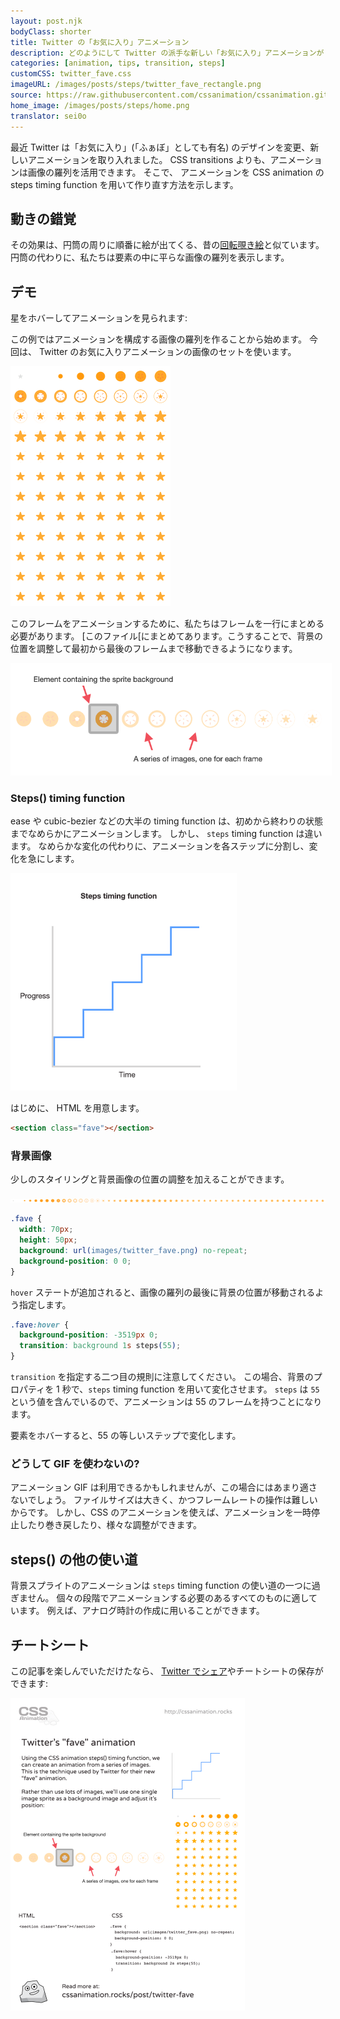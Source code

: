 ```yaml
---
layout: post.njk
bodyClass: shorter
title: Twitter の「お気に入り」アニメーション
description: どのようにして Twitter の派手な新しい「お気に入り」アニメーションが CSS の steps() timing function を用いて動いているのか、考えてみましょう。
categories: [animation, tips, transition, steps]
customCSS: twitter_fave.css
imageURL: /images/posts/steps/twitter_fave_rectangle.png
source: https://raw.githubusercontent.com/cssanimation/cssanimation.github.io/master/_posts/2015-01-17-twitter-fave.md
home_image: /images/posts/steps/home.png
translator: sei0o
---
```


最近 Twitter は「お気に入り」(「ふぁぼ」としても有名) のデザインを変更、新しいアニメーションを取り入れました。 CSS transitions よりも、アニメーションは画像の羅列を活用できます。 そこで、 アニメーションを CSS animation の steps timing function を用いて作り直す方法を示します。

## 動きの錯覚

その効果は、円筒の周りに順番に絵が出てくる、昔の[回転覗き絵](http://en.wikipedia.org/wiki/Zoetrope)と似ています。 円筒の代わりに、私たちは要素の中に平らな画像の羅列を表示します。

## デモ

星をホバーしてアニメーションを見られます:

<section class="fave demo-container tap-to-activate"></section>

この例ではアニメーションを構成する画像の羅列を作ることから始めます。 今回は、 Twitter のお気に入りアニメーションの画像のセットを使います。

<img src="/images/posts/steps/twitter_fave_rectangle.png" alt="Frames from Twitter's fave icon animation" style="max-width:256px" />

このフレームをアニメーションするために、私たちはフレームを一行にまとめる必要があります。 [このファイル[にまとめてあります。こうすることで、背景の位置を調整して最初から最後のフレームまで移動できるようになります。

<img src="/images/posts/steps/frames.png" alt="How the background images are positioned within an element" style="max-width:514px" />

### Steps() timing function

ease や cubic-bezier などの大半の timing function は、初めから終わりの状態までなめらかにアニメーションします。 しかし、 `steps` timing function は違います。 なめらかな変化の代わりに、アニメーションを各ステップに分割し、変化を急にします。

<img src="/images/posts/steps/steps.png" alt="How the steps function is illustrated on a graph, as a series of discrete steps" style="max-width:362px" />

はじめに、 HTML を用意します。

```html
<section class="fave"></section>
```

### 背景画像

少しのスタイリングと背景画像の位置の調整を加えることができます。

![Image sprite for the animation](/images/posts/steps/twitter_fave.png)

```css
.fave {
  width: 70px;
  height: 50px;
  background: url(images/twitter_fave.png) no-repeat;
  background-position: 0 0;
}
```

`hover` ステートが追加されると、画像の羅列の最後に背景の位置が移動されるよう指定します。

```css
.fave:hover {
  background-position: -3519px 0;
  transition: background 1s steps(55);
}
```

`transition` を指定する二つ目の規則に注意してください。 この場合、背景のプロパティを 1 秒で、`steps` timing function を用いて変化させます。 `steps` は `55` という値を含んでいるので、アニメーションは 55 のフレームを持つことになります。

要素をホバーすると、55 の等しいステップで変化します。

### どうして GIF を使わないの?

アニメーション GIF は利用できるかもしれませんが、この場合にはあまり適さないでしょう。 ファイルサイズは大きく、かつフレームレートの操作は難しいからです。 しかし、CSS のアニメーションを使えば、アニメーションを一時停止したり巻き戻したり、様々な調整ができます。

## steps() の他の使い道

背景スプライトのアニメーションは `steps` timing function の使い道の一つに過ぎません。 個々の段階でアニメーションする必要のあるすべてのものに適しています。 例えば、アナログ時計の作成に用いることができます。

## チートシート

この記事を楽しんでいただけたなら、 [Twitter でシェア](https://twitter.com/intent/tweet?text=Recreate%20the%20Twitter%20fave%20icon%20animation&url=https://cssanimation.rocks/post/twitter-fave/&original_referer=https://cssanimation.rocks)やチートシートの保存ができます:

<img src="/tips/twitter-fave.png" alt="Share this summary on Twitter" style="max-width:375px" />
